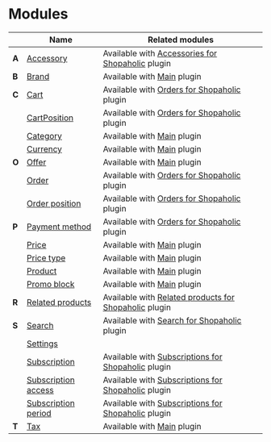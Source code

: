 # Modules

||Name|Related modules|
|---|---|---|
|**A**|[Accessory](modules/accessory/home.md)|Available with [Accessories for Shopaholic](plugins/home.md#accessories-for-shopaholic) plugin|
|**B**|[Brand](modules/brand/home.md)|Available with [Main](plugins/home.md#main-plugin) plugin|
|**C**|[Cart](modules/cart/home.md)|Available with [Orders for Shopaholic](plugins/home.md#orders-for-shopaholic) plugin|
||[CartPosition](modules/cart-position/home.md)|Available with [Orders for Shopaholic](plugins/home.md#orders-for-shopaholic) plugin|
||[Category](modules/category/home.md)|Available with [Main](plugins/home.md#main-plugin) plugin|
||[Currency](modules/currency/home.md)|Available with [Main](plugins/home.md#main-plugin) plugin|
|**O**|[Offer](modules/offer/home.md)|Available with [Main](plugins/home.md#main-plugin) plugin|
||[Order](modules/order/home.md)|Available with [Orders for Shopaholic](plugins/home.md#orders-for-shopaholic) plugin|
||[Order position](modules/order-position/home.md)|Available with [Orders for Shopaholic](plugins/home.md#orders-for-shopaholic) plugin|
|**P**|[Payment method](modules/payment-method/home.md)|Available with [Orders for Shopaholic](plugins/home.md#orders-for-shopaholic) plugin|
||[Price](modules/price/home.md)|Available with [Main](plugins/home.md#main-plugin) plugin|
||[Price type](modules/price-type/home.md)|Available with [Main](plugins/home.md#main-plugin) plugin|
||[Product](modules/product/home.md)|Available with [Main](plugins/home.md#main-plugin) plugin|
||[Promo block](modules/promo-block/home.md)|Available with [Main](plugins/home.md#main-plugin) plugin|
|**R**|[Related products](modules/related-products/home.md)|Available with [Related products for Shopaholic](plugins/home.md#related-products-for-shopaholic) plugin|
|**S**|[Search](modules/search/home.md)|Available with [Search for Shopaholic](plugins/home.md#search-for-shopaholic) plugin|
||[Settings](modules/settings/home.md)||
||[Subscription](modules/subscription/home.md)|Available with [Subscriptions for Shopaholic](plugins/home#subscriptions-for-shopaholic) plugin|
||[Subscription access](modules/subscription-access/home.md)|Available with [Subscriptions for Shopaholic](plugins/home#subscriptions-for-shopaholic) plugin|
||[Subscription period](modules/subscription-period/home.md)|Available with [Subscriptions for Shopaholic](plugins/home#subscriptions-for-shopaholic) plugin|
|**T**|[Tax](modules/tax/home.md)|Available with [Main](plugins/home.md#main-plugin) plugin|